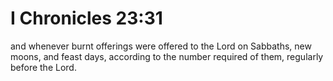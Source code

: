 # I Chronicles 23:31

and whenever burnt offerings were offered to the Lord on Sabbaths, new moons, and feast days, according to the number required of them, regularly before the Lord.
